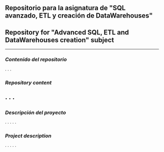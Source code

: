 ## Repositorio para la asignatura de "SQL avanzado, ETL y creación de DataWarehouses"
## Repository for "Advanced SQL, ETL and DataWarehouses creation" subject

 ---
 ### *Contenido del repositorio*  
 ·
 ·
 ·
 ### *Repository content*  
 ·
 ·
 ·
 ---  

 ### *Descripción del proyecto*
 ·
 ·
 ·
 ·
 ·


 ### *Project description*  
 ·
 ·
 ·
 ·
 ·
